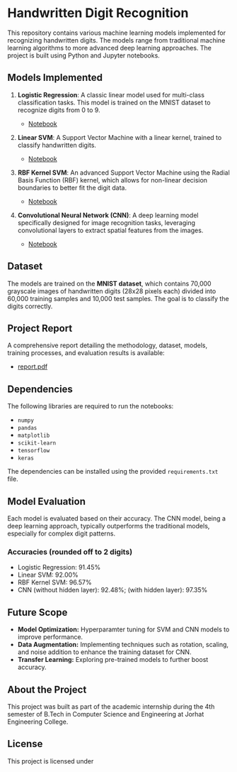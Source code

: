 # Handwritten Digit Recognition

This repository contains various machine learning models implemented for recognizing handwritten digits. The models range from traditional machine learning algorithms to more advanced deep learning approaches. The project is built using Python and Jupyter notebooks.

## Models Implemented

1. **Logistic Regression**: A classic linear model used for multi-class classification tasks. This model is trained on the MNIST dataset to recognize digits from 0 to 9.  
   - [Notebook](./logistic_regression.ipynb)

2. **Linear SVM**: A Support Vector Machine with a linear kernel, trained to classify handwritten digits.  
   - [Notebook](./svm_linear.ipynb)

3. **RBF Kernel SVM**: An advanced Support Vector Machine using the Radial Basis Function (RBF) kernel, which allows for non-linear decision boundaries to better fit the digit data.  
   - [Notebook](./rbf_kernel_svm.ipynb)

4. **Convolutional Neural Network (CNN)**: A deep learning model specifically designed for image recognition tasks, leveraging convolutional layers to extract spatial features from the images.  
   - [Notebook](./CNN.ipynb)

## Dataset

The models are trained on the **MNIST dataset**, which contains 70,000 grayscale images of handwritten digits (28x28 pixels each) divided into 60,000 training samples and 10,000 test samples. The goal is to classify the digits correctly.

## Project Report

A comprehensive report detailing the methodology, dataset, models, training processes, and evaluation results is available:
- [report.pdf](./report.pdf)

## Dependencies
The following libraries are required to run the notebooks:
- `numpy`
- `pandas`
- `matplotlib`
- `scikit-learn`
- `tensorflow`
- `keras`

The dependencies can be installed using the provided `requirements.txt` file.

## Model Evaluation
Each model is evaluated based on their accuracy. The CNN model, being a deep learning approach, typically outperforms the traditional models, especially for complex digit patterns.

### Accuracies (rounded off to 2 digits)
- Logistic Regression: 91.45%
- Linear SVM: 92.00%
- RBF Kernel SVM: 96.57%
- CNN (without hidden layer): 92.48%; (with hidden layer): 97.35%

## Future Scope
- **Model Optimization:** Hyperparamter tuning for SVM and CNN models to improve performance.
- **Data Augmentation:** Implementing techniques such as rotation, scaling, and noise addition to enhance the training dataset for CNN.
- **Transfer Learning:** Exploring pre-trained models to further boost accuracy.

## About the Project
This project was built as part of the academic internship during the 4th semester of B.Tech in Computer Science and Engineering at Jorhat Engineering College.

## License
This project is licensed under 
